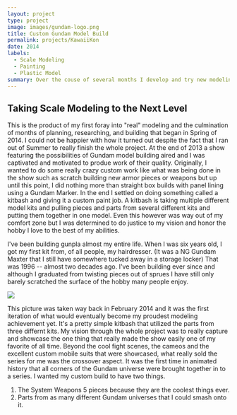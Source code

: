 ```yaml
---
layout: project
type: project
image: images/gundam-logo.png
title: Custom Gundam Model Build
permalink: projects/KawaiiKon
date: 2014
labels:
  - Scale Modeling
  - Painting
  - Plastic Model
summary: Over the couse of several months I develop and try new modeling skills for the first time.
---
```


## Taking Scale Modeling to the Next Level
This is the product of my first foray into "real" modeling and the culmination of months of planning, researching, and building that began in Spring of 2014. I could not be happier with how it turned out despite the fact that I ran out of Summer to really finish the whole project. At the end of 2013 a show featuring the possibilities of Gundam model building aired and I was captivated and motivated to produe work of their quality. Originally, I wanted to do some really crazy custom work like what was being done in the show such as scratch building new armor pieces or weapons but up until this point, I did nothing more than straight box builds with panel lining using a Gundam Marker. In the end I settled on doing something called a kitbash and giving it a custom paint job. A kitbash is taking multiple different model kits and pulling pieces and parts from several different kits and putting them together in one model. Even this however was way out of my comfort zone but I was determined to do justice to my vision and honor the hobby I love to the best of my abilities.

I've been building gunpla almost my entire life. When I was six years old, I got my first kit from, of all people, my hairdresser. (It was a NG Gundam Maxter that I still have somewhere tucked away in a storage locker) That was 1996 -- almost two decades ago. I've been building ever since and although I graduated from twisting pieces out of sprues I have still only barely scratched the surface of the hobby many people enjoy.

<div class="ui small rounded images">
  <img class="ui image" src="http://i.imgur.com/s0YLxfP.jpg">
</div>

This picture was taken way back in February 2014 and it was the first iteration of what would eventually become my proudest modeling achievement yet. It's a pretty simple kitbash that utilized the parts from three differnt kits. My vision through the whole project was to really capture and showcase the one thing that really made the show easily one of my favorite of all time. Beyond the cool fight scenes, the cameos and the excellent custom mobile suits that were showcased, what really sold the series for me was the crossover aspect. It was the first time in animated history that all corners of the Gundam universe were brought together in to a series. I wanted my custom build to have two things. 

1. The System Weapons 5 pieces because they are the coolest things ever.
2. Parts from as many different Gundam universes that I could smash onto it.

